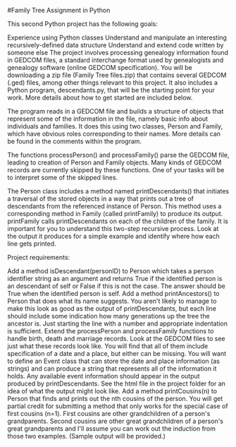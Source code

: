 #Family Tree Assignment in Python

This second Python project has the following goals:

Experience using Python classes
Understand and manipulate an interesting recursively-defined data structure
Understand and extend code written by someone else
The project involves processing genealogy information found in GEDCOM files, a standard interchange format used by genealogists and genealogy software (online GEDCOM specification).  You will be downloading a zip file (Family Tree files.zip) that contains several GEDCOM (.ged) files, among other things relevant to this project.  It also includes a Python program, descendants.py, that will be the starting point for your work.  More details about how to get started are included below.

The program reads in a GEDCOM file and builds a structure of objects that represent some of the information in the file, namely basic info about individuals and families.  It does this using two classes, Person and Family, which have obvious roles corresponding to their names.  More details can be found in the comments within the program.

The functions processPerson() and processFamily() parse the GEDCOM file, leading to creation of Person and Family objects.  Many kinds of GEDCOM records are currently skipped by these functions.  One of your tasks will be to  interpret some of the skipped lines.

The Person class includes a method named printDescendants() that initiates a traversal of the stored objects in a way that prints out a tree of descendants from the referenced instance of Person.  This method uses a corresponding method in Family (called printFamily) to produce its output.  printFamily calls printDescendants on each of the children of the family.  It is important for you to understand this two-step recursive process.  Look at the output it produces for a simple example and identify where how each line gets printed.

Project requirements:

Add a method isDescendant(personID) to Person which takes a person identifier string as an argument and returns True if the identified person is an descendant of self or False if this is not the case.  The answer should be True when the identified person is self.
Add a method printAncestors() to Person that does what its name suggests.  You aren't likely to manage to make this look as good as the output of printDescendants, but each line should include some indication how many generations up the tree the ancestor is.  Just starting the line with a number and appropriate indentation is sufficient.
Extend the processPerson and processFamily functions to handle birth, death and marriage records.  Look at the GEDCOM files to see just what these records look like.  You will find that all of them include specification of a date and a place, but either can be missing.  You will want to define an Event class that can store the date and place information (as strings) and can produce a string that represents all of the information it holds.  Any available event information should appear in the output produced by printDescendants.  See the html file in the project folder for an idea of what the output might look like.
Add a method printCousins(n) to Person that finds and prints out the nth cousins of the person.  You will get partial credit for submitting a method that only works for the special case of first cousins (n=1).  First cousins are other grandchildren of a person's grandparents.  Second cousins are other great grandchildren of a person's great grandparents and I'll assume you can work out the induction from those two examples.   (Sample output will be provided.)
